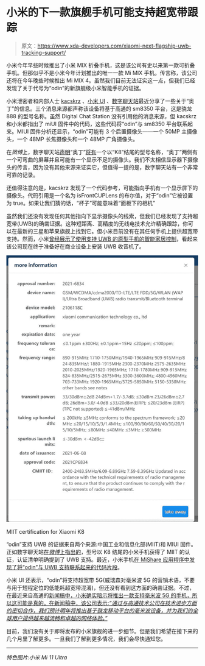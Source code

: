 # 小米的下一款旗舰手机可能支持超宽带跟踪

> 原文：<https://www.xda-developers.com/xiaomi-next-flagship-uwb-tracking-support/>

小米今年早些时候推出了小米 MIX 折叠手机，这是该公司有史以来第一款可折叠手机。但那似乎不是小米今年计划推出的唯一一款 Mi MIX 手机。传言称，该公司还将在今年晚些时候推出 Mi MIX 4。虽然我们目前无法证实这一点，但我们已经发现了关于代号为“odin”的新旗舰级小米智能手机的证据。

小米泄密者和内部人士 [kacskrz](https://forum.xda-developers.com/m/kacskrz.8240900/about) 、[小米 UI](https://t.me/xiaomiui) 、[数字聊天站](https://www.google.com/url?sa=t&rct=j&q=&esrc=s&source=web&cd=&cad=rja&uact=8&ved=2ahUKEwiFx6CCsofyAhXLXc0KHVvTDhoQFjAAegQIBRAD&url=https%3A%2F%2Fweibo.com%2Fu%2F6048569942&usg=AOvVaw0KUj54KuNUROPDca4ee6sa)最近分享了一些关于“奥丁”的信息。三个消息来源都声称该设备将基于高通的 sm8350 平台，这是骁龙 888 的型号名称。虽然 Digital Chat Station 没有引用他的消息来源，但 kacskrz 和小米都指出了 miUI 固件中的代码，这些代码将“odin”与 sm8350 平台联系起来。MIUI 固件分析还显示，“odin”可能有 3 个后置摄像头——一个 50MP 主摄像头，一个 48MP 长焦摄像头和一个 48MP 广角摄像头。

在*微博*上，数字聊天站[声明](https://m.weibo.cn/detail/4661735187546602)“奥丁”[将有](https://weibo.com/6048569942/KlbIqeoDL?type=comment)一个以“K8”结尾的型号名称，“奥丁”两侧有一个可弯曲的屏幕并且可能有一个显示不足的摄像头。我们不太相信显示器下摄像头的传言，因为没有其他来源来证实它，但值得一提的是，数字聊天站有一个非常可靠的记录。

还值得注意的是，kacskrz 发现了一个代码参考，可能指向手机有一个显示屏下的摄像头。代码引用是一个名为 isFrontCUPLens 的布尔值，对于“odin”它被设置为 true。如果让我们猜的话，“杯子”可能意味着“面板下的相机”

虽然我们还没有发现任何其他指向下显示摄像头的线索，但我们已经发现了支持超宽带(UWB)的确凿证据。这种短距离、高精度的无线电技术允许精确跟踪，你可以在最新的三星和苹果旗舰上找到它。但小米目前没有在其任何手机上提供超宽带支持。然而，小米[曾经展示了使用支持 UWB 的原型手机的智能家居控制](https://www.xda-developers.com/xiaomi-demos-intuitive-smart-home-controls-with-uwb-ultra-wide-band-technology/)，看起来该公司现在终于准备好在商业设备上安装 UWB 收音机了。

 <picture>![MIIT certification for Xiaomi K8](img/525cbb45ac72de1fb19653d578724ecd.png)</picture> 

MIIT certification for Xiaomi K8

“odin”支持 UWB 的证据来自两个来源:中国工业和信息化部(MIIT)和 MIUI 固件。正如数字聊天站[在*微博*上指出的](https://m.weibo.cn/detail/4646213859677696)，型号以 K8 结尾的小米手机获得了 MIIT 的认证，认证清单明确提到了 UWB 支持。最近，小米手机[在 MiShare 应用程序中发现了将“odin”与 UWB 支持联系起来的代码片段](https://t.me/xiaomiui/8965)。

小米 UI 还表示，“odin”将支持超宽带 5G(威瑞森对毫米波 5G 的营销术语，不要与用于短程定位的低能耗超宽带混淆)，但还没有看到这方面的确凿证据。不过，在最近来自高通的[新闻稿中，小米确实暗示将推出一款支持毫米波 5G 的手机，所以这可能是真的。在新闻稿中，该公司表示:*“通过与高通技术公司在技术进步方面的密切合作，我们预计明年将推出基于骁龙移动平台的毫米波设备，并为我们的全球用户提供越来越流畅和卓越的网络体验。”*](https://www.qualcomm.com/news/releases/2021/06/28/global-mobile-industry-leaders-commit-support-5g-mmwave)

目前，我们没有关于即将发布的小米旗舰的进一步细节。但是我们希望在接下来的几个月里了解更多。一旦我们了解到更多情况，我们会尽快通知您。

* * *

*特色图片:小米 Mi 11 Ultra*